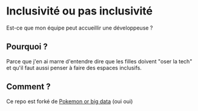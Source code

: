 # Inclusivité ou pas inclusivité

Est-ce que mon équipe peut accueillir une développeuse ?

## Pourquoi ?

Parce que j'en ai marre d'entendre dire que les filles doivent "oser la tech" et qu'il faut aussi penser à faire des espaces inclusifs.

## Comment ?

Ce repo est forké de [Pokemon or big data](https://github.com/pixelastic/pokemonorbigdata) (oui oui)
